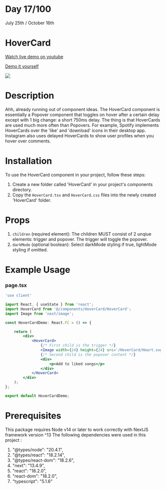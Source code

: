 # Day 17/100

July 25th / October 16th

# HoverCard
<a href="https://www.youtube.com/watch?v=QVJPWRHIs-8" target="_blank">Watch live demo on youtube</a>

<a href="https://100daysofcomponents.netlify.app/HoverCard" target="_blank">Demo it yourself</a>

<a href="https://100daysofcomponents.netlify.app/HoverCard" target="_blank"><img src="hhttps://cdn.discordapp.com/attachments/715319623637270638/1133469502957420605/image.png"/></a>  

# Description 

Ahh, already running out of component ideas. The HoverCard component is essentially a Popover component that toggles on hover after a certain delay except with 1 big change: a short 750ms delay. The thing is that HoverCards are used much more often than Popovers. For example, Spotify implements HoverCards over the 'like' and 'download' icons in their desktop app. Instagram also uses delayed HoverCards to show user profiles when you hover over comments.

# Installation 

To use the HoverCard component in your project, follow these steps:

1. Create a new folder called 'HoverCard' in your project's components directory.
2. Copy the `HoverCard.tsx` and `HoverCard.css` files into the newly created 'HoverCard' folder.

# Props 

1. `children` (required element): The children MUST consist of 2 unqiue elements: trigger and popover. The trigger will toggle the popover.
2. `darkMode` (optional boolean): Select darkMode styling if true, lightMode styling if omitted. 

 

# Example Usage
### page.tsx
```jsx
'use client'

import React, { useState } from 'react';
import HoverCard from '@/components/HoverCard/HoverCard';
import Image from 'next/image';

const HoverCardDemo: React.FC = () => {

    return (
        <div>
            <HoverCard>
                {/* First child is the trigger */}
                <Image width={24} height={24} src='/HoverCard/Heart.svg' alt='heart' />
                {/* Second child is the popover content */}
                <div>
                    <p>Add to liked songs</p>
                </div>
            </HoverCard>
        </div>
    );
};

export default HoverCardDemo;
```

# Prerequisites
This package requires Node v14 or later to work correctly with NextJS framework version ^13
The following dependencies were used in this project :
1. "@types/node": "20.4.1",
2. "@types/react": "18.2.14",
3. "@types/react-dom": "18.2.6",
4. "next": "13.4.9",
5. "react": "18.2.0",
6. "react-dom": "18.2.0",
7. "typescript": "5.1.6"